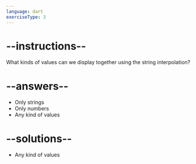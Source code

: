 ```yaml
---
language: dart
exerciseType: 3
---
```


# --instructions--

What kinds of values can we display together using the string interpolation?

# --answers--

- Only strings
- Only numbers
- Any kind of values

# --solutions--

- Any kind of values
